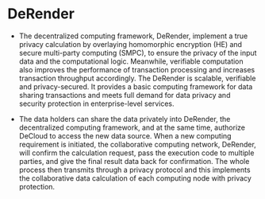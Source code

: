 # DeRender  

- The decentralized computing framework, DeRender, implement a true privacy calculation by overlaying homomorphic encryption (HE) and secure multi-party computing (SMPC), to ensure the privacy of the input data and the computational logic. Meanwhile, verifiable computation also improves the performance of transaction processing and increases transaction throughput accordingly. The DeRender is scalable, verifiable and privacy-secured. It provides a basic computing framework for data sharing transactions and meets full demand for data privacy and security protection in enterprise-level services.  

- The data holders can share the data privately into DeRender, the decentralized computing framework, and at the same time, authorize DeCloud to access the new data source. When a new computing requirement is initiated, the collaborative computing network, DeRender, will confirm the calculation request, pass the execution code to multiple parties, and give the final result data back for confirmation. The whole process then transmits through a privacy protocol and this implements the collaborative data calculation of each computing node with privacy protection.

